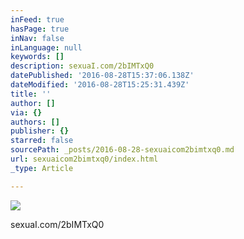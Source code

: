 ```yaml
---
inFeed: true
hasPage: true
inNav: false
inLanguage: null
keywords: []
description: sexuaI.com/2bIMTxQ0
datePublished: '2016-08-28T15:37:06.138Z'
dateModified: '2016-08-28T15:25:31.439Z'
title: ''
author: []
via: {}
authors: []
publisher: {}
starred: false
sourcePath: _posts/2016-08-28-sexuaicom2bimtxq0.md
url: sexuaicom2bimtxq0/index.html
_type: Article

---
```

![](https://the-grid-user-content.s3-us-west-2.amazonaws.com/39faee44-5342-4907-b525-a0d9ce46e345.jpg)

sexuaI.com/2bIMTxQ0